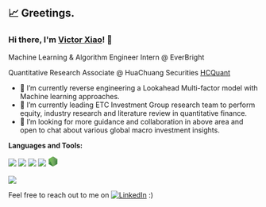 ## &#x1f4c8; Greetings.


### Hi there, I'm [Victor Xiao](https://www.linkedin.com/in/vicxiao)! 👋

<p>Machine Learning & Algorithm Engineer Intern @ EverBright</p>
<p>Quantitative Research Associate @ HuaChuang Securities <a href="hcquant.com">HCQuant</a> 
<br>

- 🔭 I’m currently reverse engineering a Lookahead Multi-factor model with Machine learning approaches.
- 🌱 I’m currently leading ETC Investment Group research team to perform equity, industry research and literature review in quantitative finance. 
- 🤔 I’m looking for more guidance and collaboration in above area and open to chat about various global macro investment insights.


**Languages and Tools:**  

<code><img height="20" src="https://engineering.fb.com/wp-content/uploads/2016/05/2000px-Python-logo-notext.svg_.png"></code>
<code><img height="20" src="https://raw.githubusercontent.com/isocpp/logos/master/cpp_logo.png"></code>
<code><img height="20" src="https://pytorch.org/assets/images/pytorch-logo.png"></code>
<code><img height="20" src="https://external-content.duckduckgo.com/iu/?u=https%3A%2F%2Fantonioleiva.com%2Fwp-content%2Fuploads%2F2017%2F05%2Fkotlin-logo.png&f=1&nofb=1"></code>
<code><img height="20" src="https://raw.githubusercontent.com/github/explore/80688e429a7d4ef2fca1e82350fe8e3517d3494d/topics/nodejs/nodejs.png"></code>    

<a href="https://github.com/conquerv0/conquerv0">
  <img align="center" src="https://github-readme-stats.vercel.app/api?username=conquerv0&count_private=true&theme=nord&alt="Victor's GitHub Stats" />
</a>
                                                                                                                                                                                                                                     
<!-- Actual text -->


Feel free to reach out to me on [![LinkedIn][2.2]][2] :)

<!-- Icons -->

[2.2]: https://raw.githubusercontent.com/MartinHeinz/MartinHeinz/master/linkedin-3-16.png (LinkedIn icon without padding)

<!-- Links to your social media accounts -->

[2]: https://www.linkedin.com/in/vicxiao/


